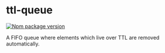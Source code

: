 # ttl-queue

[![Npm package version](https://badgen.net/npm/v/@zimtsui/ttl-queue)](https://www.npmjs.com/package/@zimtsui/ttl-queue)

A FIFO queue where elements which live over TTL are removed automatically.
